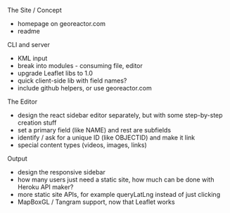 The Site / Concept
- homepage on georeactor.com
- readme

CLI and server
- KML input
- break into modules - consuming file, editor
- upgrade Leaflet libs to 1.0
- quick client-side lib with field names?
- include github helpers, or use georeactor.com

The Editor
- design the react sidebar editor separately, but with some step-by-step creation stuff
- set a primary field (like NAME) and rest are subfields
- identify / ask for a unique ID (like OBJECTID) and make it link
- special content types (videos, images, links)

Output
- design the responsive sidebar
- how many users just need a static site, how much can be done with Heroku API maker?
- more static site APIs, for example queryLatLng instead of just clicking
- MapBoxGL / Tangram support, now that Leaflet works
